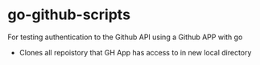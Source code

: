 # go-github-scripts

For testing authentication to the Github API using a Github APP with go

- Clones all repoistory that GH App has access to in new local directory